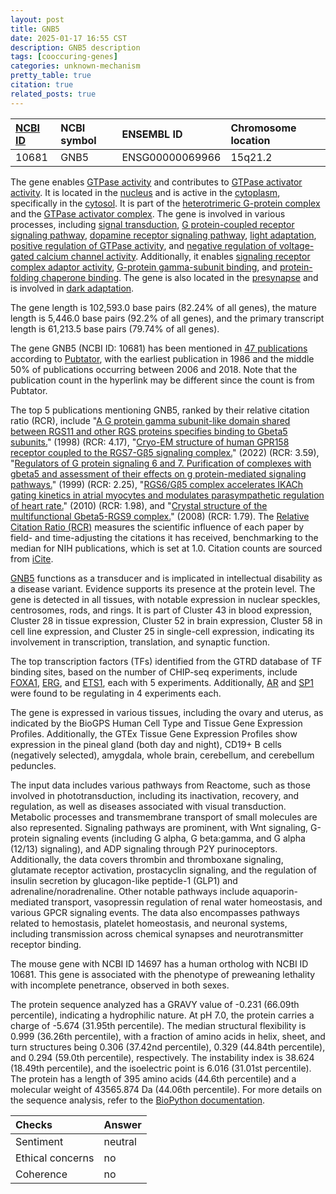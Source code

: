 ```yaml
---
layout: post
title: GNB5
date: 2025-01-17 16:55 CST
description: GNB5 description
tags: [cooccuring-genes]
categories: unknown-mechanism
pretty_table: true
citation: true
related_posts: true
---
```




| [NCBI ID](https://www.ncbi.nlm.nih.gov/gene/10681) | NCBI symbol | ENSEMBL ID | Chromosome location |
| :-------- | :------- | :-------- | :------- |
| 10681  | GNB5 | ENSG00000069966 | 15q21.2 |



The gene enables [GTPase activity](https://amigo.geneontology.org/amigo/term/GO:0003924) and contributes to [GTPase activator activity](https://amigo.geneontology.org/amigo/term/GO:0005096). It is located in the [nucleus](https://amigo.geneontology.org/amigo/term/GO:0005634) and is active in the [cytoplasm](https://amigo.geneontology.org/amigo/term/GO:0005737), specifically in the [cytosol](https://amigo.geneontology.org/amigo/term/GO:0005829). It is part of the [heterotrimeric G-protein complex](https://amigo.geneontology.org/amigo/term/GO:0005834) and the [GTPase activator complex](https://amigo.geneontology.org/amigo/term/GO:1902773). The gene is involved in various processes, including [signal transduction](https://amigo.geneontology.org/amigo/term/GO:0007165), [G protein-coupled receptor signaling pathway](https://amigo.geneontology.org/amigo/term/GO:0007186), [dopamine receptor signaling pathway](https://amigo.geneontology.org/amigo/term/GO:0007212), [light adaptation](https://amigo.geneontology.org/amigo/term/GO:0036367), [positive regulation of GTPase activity](https://amigo.geneontology.org/amigo/term/GO:0043547), and [negative regulation of voltage-gated calcium channel activity](https://amigo.geneontology.org/amigo/term/GO:1901386). Additionally, it enables [signaling receptor complex adaptor activity](https://amigo.geneontology.org/amigo/term/GO:0030159), [G-protein gamma-subunit binding](https://amigo.geneontology.org/amigo/term/GO:0031682), and [protein-folding chaperone binding](https://amigo.geneontology.org/amigo/term/GO:0051087). The gene is also located in the [presynapse](https://amigo.geneontology.org/amigo/term/GO:0098793) and is involved in [dark adaptation](https://amigo.geneontology.org/amigo/term/GO:1990603).


The gene length is 102,593.0 base pairs (82.24% of all genes), the mature length is 5,446.0 base pairs (92.2% of all genes), and the primary transcript length is 61,213.5 base pairs (79.74% of all genes).


The gene GNB5 (NCBI ID: 10681) has been mentioned in [47 publications](https://pubmed.ncbi.nlm.nih.gov/?term=%22GNB5%22) according to [Pubtator](https://academic.oup.com/nar/article/47/W1/W587/5494727), with the earliest publication in 1986 and the middle 50% of publications occurring between 2006 and 2018. Note that the publication count in the hyperlink may be different since the count is from Pubtator.


The top 5 publications mentioning GNB5, ranked by their relative citation ratio (RCR), include "[A G protein gamma subunit-like domain shared between RGS11 and other RGS proteins specifies binding to Gbeta5 subunits.](https://pubmed.ncbi.nlm.nih.gov/9789084)" (1998) (RCR: 4.17), "[Cryo-EM structure of human GPR158 receptor coupled to the RGS7-Gβ5 signaling complex.](https://pubmed.ncbi.nlm.nih.gov/34793198)" (2022) (RCR: 3.59), "[Regulators of G protein signaling 6 and 7. Purification of complexes with gbeta5 and assessment of their effects on g protein-mediated signaling pathways.](https://pubmed.ncbi.nlm.nih.gov/10521509)" (1999) (RCR: 2.25), "[RGS6/Gβ5 complex accelerates IKACh gating kinetics in atrial myocytes and modulates parasympathetic regulation of heart rate.](https://pubmed.ncbi.nlm.nih.gov/20884879)" (2010) (RCR: 1.98), and "[Crystal structure of the multifunctional Gbeta5-RGS9 complex.](https://pubmed.ncbi.nlm.nih.gov/18204463)" (2008) (RCR: 1.79). The [Relative Citation Ratio (RCR)](https://journals.plos.org/plosbiology/article?id=10.1371/journal.pbio.1002541) measures the scientific influence of each paper by field- and time-adjusting the citations it has received, benchmarking to the median for NIH publications, which is set at 1.0. Citation counts are sourced from [iCite](https://icite.od.nih.gov).


[GNB5](https://www.proteinatlas.org/ENSG00000069966-GNB5) functions as a transducer and is implicated in intellectual disability as a disease variant. Evidence supports its presence at the protein level. The gene is detected in all tissues, with notable expression in nuclear speckles, centrosomes, rods, and rings. It is part of Cluster 43 in blood expression, Cluster 28 in tissue expression, Cluster 52 in brain expression, Cluster 58 in cell line expression, and Cluster 25 in single-cell expression, indicating its involvement in transcription, translation, and synaptic function.


The top transcription factors (TFs) identified from the GTRD database of TF binding sites, based on the number of CHIP-seq experiments, include [FOXA1](https://www.ncbi.nlm.nih.gov/gene/3169), [ERG](https://www.ncbi.nlm.nih.gov/gene/2078), and [ETS1](https://www.ncbi.nlm.nih.gov/gene/2113), each with 5 experiments. Additionally, [AR](https://www.ncbi.nlm.nih.gov/gene/367) and [SP1](https://www.ncbi.nlm.nih.gov/gene/6667) were found to be regulating in 4 experiments each.





The gene is expressed in various tissues, including the ovary and uterus, as indicated by the BioGPS Human Cell Type and Tissue Gene Expression Profiles. Additionally, the GTEx Tissue Gene Expression Profiles show expression in the pineal gland (both day and night), CD19+ B cells (negatively selected), amygdala, whole brain, cerebellum, and cerebellum peduncles.


The input data includes various pathways from Reactome, such as those involved in phototransduction, including its inactivation, recovery, and regulation, as well as diseases associated with visual transduction. Metabolic processes and transmembrane transport of small molecules are also represented. Signaling pathways are prominent, with Wnt signaling, G-protein signaling events (including G alpha, G beta:gamma, and G alpha (12/13) signaling), and ADP signaling through P2Y purinoceptors. Additionally, the data covers thrombin and thromboxane signaling, glutamate receptor activation, prostacyclin signaling, and the regulation of insulin secretion by glucagon-like peptide-1 (GLP1) and adrenaline/noradrenaline. Other notable pathways include aquaporin-mediated transport, vasopressin regulation of renal water homeostasis, and various GPCR signaling events. The data also encompasses pathways related to hemostasis, platelet homeostasis, and neuronal systems, including transmission across chemical synapses and neurotransmitter receptor binding.


The mouse gene with NCBI ID 14697 has a human ortholog with NCBI ID 10681. This gene is associated with the phenotype of preweaning lethality with incomplete penetrance, observed in both sexes.


The protein sequence analyzed has a GRAVY value of -0.231 (66.09th percentile), indicating a hydrophilic nature. At pH 7.0, the protein carries a charge of -5.674 (31.95th percentile). The median structural flexibility is 0.999 (36.26th percentile), with a fraction of amino acids in helix, sheet, and turn structures being 0.306 (37.42nd percentile), 0.329 (44.84th percentile), and 0.294 (59.0th percentile), respectively. The instability index is 38.624 (18.49th percentile), and the isoelectric point is 6.016 (31.01st percentile). The protein has a length of 395 amino acids (44.6th percentile) and a molecular weight of 43565.874 Da (44.06th percentile). For more details on the sequence analysis, refer to the [BioPython documentation](https://biopython.org/docs/1.75/api/Bio.SeqUtils.ProtParam.html).





| Checks    | Answer |
| :-------- | :------- |
| Sentiment  | neutral   |
| Ethical concerns | no     |
| Coherence    | no    |